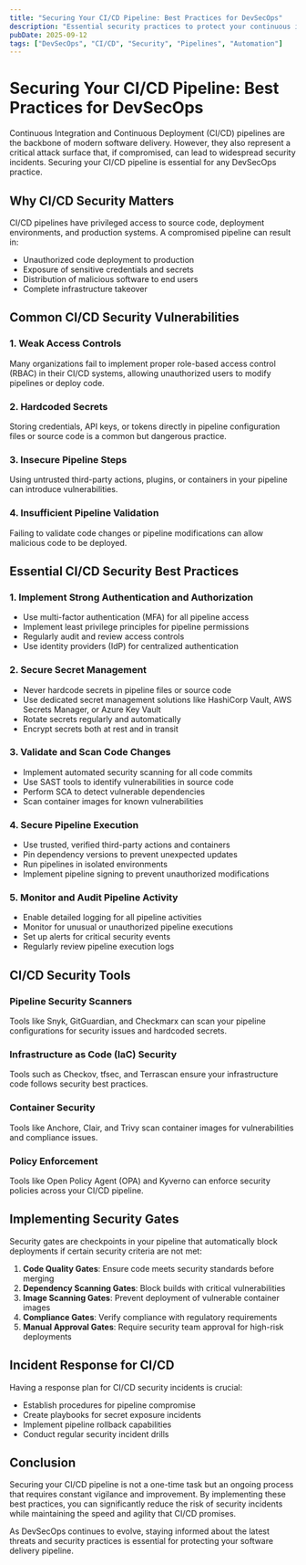 ```yaml
---
title: "Securing Your CI/CD Pipeline: Best Practices for DevSecOps"
description: "Essential security practices to protect your continuous integration and deployment pipelines from vulnerabilities and attacks"
pubDate: 2025-09-12
tags: ["DevSecOps", "CI/CD", "Security", "Pipelines", "Automation"]
---
```


# Securing Your CI/CD Pipeline: Best Practices for DevSecOps

Continuous Integration and Continuous Deployment (CI/CD) pipelines are the backbone of modern software delivery. However, they also represent a critical attack surface that, if compromised, can lead to widespread security incidents. Securing your CI/CD pipeline is essential for any DevSecOps practice.

## Why CI/CD Security Matters

CI/CD pipelines have privileged access to source code, deployment environments, and production systems. A compromised pipeline can result in:
- Unauthorized code deployment to production
- Exposure of sensitive credentials and secrets
- Distribution of malicious software to end users
- Complete infrastructure takeover

## Common CI/CD Security Vulnerabilities

### 1. Weak Access Controls
Many organizations fail to implement proper role-based access control (RBAC) in their CI/CD systems, allowing unauthorized users to modify pipelines or deploy code.

### 2. Hardcoded Secrets
Storing credentials, API keys, or tokens directly in pipeline configuration files or source code is a common but dangerous practice.

### 3. Insecure Pipeline Steps
Using untrusted third-party actions, plugins, or containers in your pipeline can introduce vulnerabilities.

### 4. Insufficient Pipeline Validation
Failing to validate code changes or pipeline modifications can allow malicious code to be deployed.

## Essential CI/CD Security Best Practices

### 1. Implement Strong Authentication and Authorization
- Use multi-factor authentication (MFA) for all pipeline access
- Implement least privilege principles for pipeline permissions
- Regularly audit and review access controls
- Use identity providers (IdP) for centralized authentication

### 2. Secure Secret Management
- Never hardcode secrets in pipeline files or source code
- Use dedicated secret management solutions like HashiCorp Vault, AWS Secrets Manager, or Azure Key Vault
- Rotate secrets regularly and automatically
- Encrypt secrets both at rest and in transit

### 3. Validate and Scan Code Changes
- Implement automated security scanning for all code commits
- Use SAST tools to identify vulnerabilities in source code
- Perform SCA to detect vulnerable dependencies
- Scan container images for known vulnerabilities

### 4. Secure Pipeline Execution
- Use trusted, verified third-party actions and containers
- Pin dependency versions to prevent unexpected updates
- Run pipelines in isolated environments
- Implement pipeline signing to prevent unauthorized modifications

### 5. Monitor and Audit Pipeline Activity
- Enable detailed logging for all pipeline activities
- Monitor for unusual or unauthorized pipeline executions
- Set up alerts for critical security events
- Regularly review pipeline execution logs

## CI/CD Security Tools

### Pipeline Security Scanners
Tools like Snyk, GitGuardian, and Checkmarx can scan your pipeline configurations for security issues and hardcoded secrets.

### Infrastructure as Code (IaC) Security
Tools such as Checkov, tfsec, and Terrascan ensure your infrastructure code follows security best practices.

### Container Security
Tools like Anchore, Clair, and Trivy scan container images for vulnerabilities and compliance issues.

### Policy Enforcement
Tools like Open Policy Agent (OPA) and Kyverno can enforce security policies across your CI/CD pipeline.

## Implementing Security Gates

Security gates are checkpoints in your pipeline that automatically block deployments if certain security criteria are not met:

1. **Code Quality Gates**: Ensure code meets security standards before merging
2. **Dependency Scanning Gates**: Block builds with critical vulnerabilities
3. **Image Scanning Gates**: Prevent deployment of vulnerable container images
4. **Compliance Gates**: Verify compliance with regulatory requirements
5. **Manual Approval Gates**: Require security team approval for high-risk deployments

## Incident Response for CI/CD

Having a response plan for CI/CD security incidents is crucial:
- Establish procedures for pipeline compromise
- Create playbooks for secret exposure incidents
- Implement pipeline rollback capabilities
- Conduct regular security incident drills

## Conclusion

Securing your CI/CD pipeline is not a one-time task but an ongoing process that requires constant vigilance and improvement. By implementing these best practices, you can significantly reduce the risk of security incidents while maintaining the speed and agility that CI/CD promises.

As DevSecOps continues to evolve, staying informed about the latest threats and security practices is essential for protecting your software delivery pipeline.